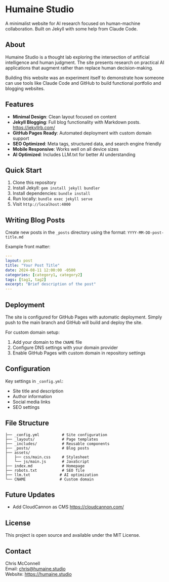 # Humaine Studio

A minimalist website for AI research focused on human-machine collaboration. Built on Jekyll with some help from Claude Code. 

## About

Humaine Studio is a thought lab exploring the intersection of artificial intelligence and human judgment. The site presents research on practical AI applications that augment rather than replace human decision-making.

Building this website was an experiment itself to demonstrate how someone can use tools like Claude Code and GitHub to build functional portfolio and blogging websites. 

## Features

- **Minimal Design**: Clean layout focused on content
- **Jekyll Blogging**: Full blog functionality with Markdown posts. https://jekyllrb.com/
- **GitHub Pages Ready**: Automated deployment with custom domain support
- **SEO Optimized**: Meta tags, structured data, and search engine friendly
- **Mobile Responsive**: Works well on all device sizes
- **AI Optimized**: Includes LLM.txt for better AI understanding

## Quick Start

1. Clone this repository
2. Install Jekyll: `gem install jekyll bundler`
3. Install dependencies: `bundle install`
4. Run locally: `bundle exec jekyll serve`
5. Visit `http://localhost:4000`

## Writing Blog Posts

Create new posts in the `_posts` directory using the format:
`YYYY-MM-DD-post-title.md`

Example front matter:
```yaml
---
layout: post
title: "Your Post Title"
date: 2024-08-11 12:00:00 -0500
categories: [category1, category2]
tags: [tag1, tag2]
excerpt: "Brief description of the post"
---
```

## Deployment

The site is configured for GitHub Pages with automatic deployment. Simply push to the main branch and GitHub will build and deploy the site.

For custom domain setup:
1. Add your domain to the `CNAME` file
2. Configure DNS settings with your domain provider
3. Enable GitHub Pages with custom domain in repository settings

## Configuration

Key settings in `_config.yml`:
- Site title and description
- Author information
- Social media links
- SEO settings

## File Structure

```
├── _config.yml          # Site configuration
├── _layouts/            # Page templates
├── _includes/           # Reusable components
├── _posts/              # Blog posts
├── assets/
│   ├── css/main.css     # Stylesheet
│   └── js/main.js       # JavaScript
├── index.md             # Homepage
├── robots.txt           # SEO file
├── llm.txt             # AI optimization
└── CNAME               # Custom domain
```
## Future Updates
- Add CloudCannon as CMS https://cloudcannon.com/

## License

This project is open source and available under the MIT License.

## Contact

Chris McConnell  
Email: chris@humaine.studio  
Website: https://humaine.studio

